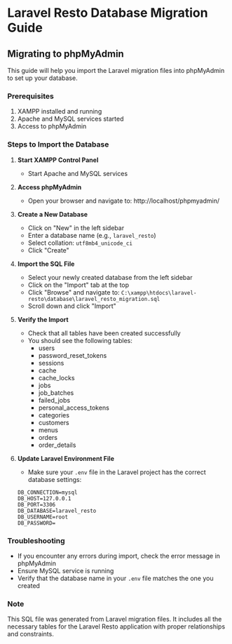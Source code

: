 # Laravel Resto Database Migration Guide

## Migrating to phpMyAdmin

This guide will help you import the Laravel migration files into phpMyAdmin to set up your database.

### Prerequisites

1. XAMPP installed and running
2. Apache and MySQL services started
3. Access to phpMyAdmin

### Steps to Import the Database

1. **Start XAMPP Control Panel**

    - Start Apache and MySQL services

2. **Access phpMyAdmin**

    - Open your browser and navigate to: http://localhost/phpmyadmin/

3. **Create a New Database**

    - Click on "New" in the left sidebar
    - Enter a database name (e.g., `laravel_resto`)
    - Select collation: `utf8mb4_unicode_ci`
    - Click "Create"

4. **Import the SQL File**

    - Select your newly created database from the left sidebar
    - Click on the "Import" tab at the top
    - Click "Browse" and navigate to: `C:\xampp\htdocs\laravel-resto\database\laravel_resto_migration.sql`
    - Scroll down and click "Import"

5. **Verify the Import**

    - Check that all tables have been created successfully
    - You should see the following tables:
        - users
        - password_reset_tokens
        - sessions
        - cache
        - cache_locks
        - jobs
        - job_batches
        - failed_jobs
        - personal_access_tokens
        - categories
        - customers
        - menus
        - orders
        - order_details

6. **Update Laravel Environment File**
    - Make sure your `.env` file in the Laravel project has the correct database settings:
    ```
    DB_CONNECTION=mysql
    DB_HOST=127.0.0.1
    DB_PORT=3306
    DB_DATABASE=laravel_resto
    DB_USERNAME=root
    DB_PASSWORD=
    ```

### Troubleshooting

-   If you encounter any errors during import, check the error message in phpMyAdmin
-   Ensure MySQL service is running
-   Verify that the database name in your `.env` file matches the one you created

### Note

This SQL file was generated from Laravel migration files. It includes all the necessary tables for the Laravel Resto application with proper relationships and constraints.

